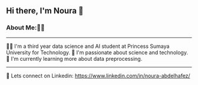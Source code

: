 ## Hi there, I'm Noura 👋

### About Me:👩‍💻
***
👩‍🎓 I'm a third year data science and AI student at Princess Sumaya University for Technology.
🔭 I'm passionate about science and technology. 
🌱 I'm currently learning more about data preprocessing.
***
💬 Lets connect on Linkedin: https://www.linkedin.com/in/noura-abdelhafez/

<!--
**noura-na/noura-na** is a ✨ _special_ ✨ repository because its `README.md` (this file) appears on your GitHub profile.

Here are some ideas to get you started:

- 🔭 I’m currently working on ...
- 🌱 I’m currently learning ...
- 👯 I’m looking to collaborate on ...
- 🤔 I’m looking for help with ...
- 💬 Ask me about ...
- 📫 How to reach me: ...
- 😄 Pronouns: ...
- ⚡ Fun fact: ...
-->
